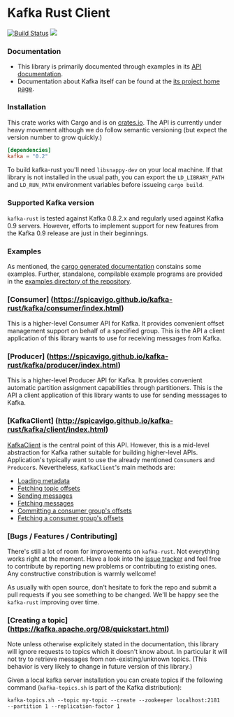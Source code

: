 # Kafka Rust Client

[![Build Status](https://travis-ci.org/spicavigo/kafka-rust.svg?branch=master)](https://travis-ci.org/spicavigo/kafka-rust) [![](http://meritbadge.herokuapp.com/kafka)](https://crates.io/crates/kafka)

### Documentation

* This library is primarily documented through examples in its [API
documentation](https://spicavigo.github.io/kafka-rust/).
* Documentation about Kafka itself can be found at the [its project
home page](http://kafka.apache.org/).


### Installation

This crate works with Cargo and is on
[crates.io](https://crates.io/crates/kafka).  The API is currently
under heavy movement although we do follow semantic versioning (but
expect the version number to grow quickly.)

```toml
[dependencies]
kafka = "0.2"
```

To build kafka-rust you'll need `libsnappy-dev` on your local machine.
If that library is not installed in the usual path, you can export the
`LD_LIBRARY_PATH` and `LD_RUN_PATH` environment variables before
issueing `cargo build`.


### Supported Kafka version

`kafka-rust` is tested against Kafka 0.8.2.x and regularly used
against Kafka 0.9 servers.  However, efforts to implement support for
new features from the Kafka 0.9 release are just in their beginnings.


### Examples

As mentioned, the [cargo generated
documentation](https://spicavigo.github.io/kafka-rust/) constains some
examples.  Further, standalone, compilable example programs are
provided in the [examples directory of the
repository](https://github.com/spicavigo/kafka-rust/tree/master/examples).


### [Consumer] (https://spicavigo.github.io/kafka-rust/kafka/consumer/index.html)

This is a higher-level Consumer API for Kafka.  It provides convenient
offset management support on behalf of a specified group.  This is the
API a client application of this library wants to use for receiving
messages from Kafka.


### [Producer] (https://spicavigo.github.io/kafka-rust/kafka/producer/index.html)

This is a higher-level Producer API for Kafka.  It provides convenient
automatic partition assignment capabilities through partitioners.
This is the API a client application of this library wants to use for
sending messsages to Kafka.


### [KafkaClient] (http://spicavigo.github.io/kafka-rust/kafka/client/index.html)

[KafkaClient](https://spicavigo.github.io/kafka-rust/kafka/client/struct.KafkaClient.html)
is the central point of this API.  However, this is a mid-level
abstraction for Kafka rather suitable for building higher-level APIs.
Application's typically want to use the already mentioned `Consumer`s
and `Producer`s.  Nevertheless, `KafkaClient`'s main methods are:

* [Loading metadata](https://spicavigo.github.io/kafka-rust/kafka/client/struct.KafkaClient.html#method.load_metadata_all)
* [Fetching topic offsets](https://spicavigo.github.io/kafka-rust/kafka/client/struct.KafkaClient.html#method.fetch_offsets)
* [Sending messages](https://spicavigo.github.io/kafka-rust/kafka/client/struct.KafkaClient.html#method.produce_messages)
* [Fetching messages](https://spicavigo.github.io/kafka-rust/kafka/client/struct.KafkaClient.html#method.fetch_messages)
* [Committing a consumer group's offsets](https://spicavigo.github.io/kafka-rust/kafka/client/struct.KafkaClient.html#method.commit_offsets)
* [Fetching a consumer group's offsets](https://spicavigo.github.io/kafka-rust/kafka/client/struct.KafkaClient.html#method.fetch_group_offsets)


### [Bugs / Features / Contributing]

There's still a lot of room for improvements on `kafka-rust`.  Not
everything works right at the moment.  Have a look into the [issue
tracker](https://github.com/spicavigo/kafka-rust/issues) and feel free
to contribute by reporting new problems or contributing to existing
ones.  Any constructive constribution is warmly wellcome!

As usually with open source, don't hesitate to fork the repo and
submit a pull requests if you see something to be changed.  We'll be
happy see the `kafka-rust` improving over time.


### [Creating a topic] (https://kafka.apache.org/08/quickstart.html)

Note unless otherwise explicitely stated in the documentation, this
library will ignore requests to topics which it doesn't know about.
In particular it will not try to retrieve messages from
non-existing/unknown topics.  (This behavior is very likely to change
in future version of this library.)

Given a local kafka server installation you can create topics if the
following command (`kafka-topics.sh` is part of the Kafka
distribution):

```
kafka-topics.sh --topic my-topic --create --zookeeper localhost:2181  --partition 1 --replication-factor 1
```
